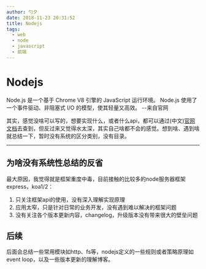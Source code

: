 ```yaml
---
author: 勺夕
date: 2018-11-23 20:31:52
title: Nodejs   
tags:  
  - web
  - node
  - javascript
  - 前端
---
```

# Nodejs
Node.js 是一个基于 Chrome V8 引擎的 JavaScript 运行环境。 
Node.js 使用了一个事件驱动、非阻塞式 I/O 的模型，使其轻量又高效。  --来自官网  

其实，感觉没啥可以写的，想要实现什么，或者什么api，都可以通过(中文)[官网文档](http://nodejs.cn/api/)去查到，但反过来又觉得水太深，其实自己啥都不会的感觉。想到啥、遇到啥就总结一下，暂时没有系统的区分类别，没有目录。

---
## 为啥没有系统性总结的反省  
最大原因，我觉得就是框架重度中毒，目前接触的比较多的node服务器框架express，koa1/2：  
1. 只关注框架api的使用，没有深入理解实现原理
2. 应用太窄，只是针对日常的业务开发，没有遇到难以解决的框架问题
3. 没有关注各个版本更新内容，changelog，升级版本没有带来很大的壁垒问题  


## 后续
后面会总结一些常用模块如http、fs等，nodejs定义的一些规则或者策略原理如event loop，以及一些版本更新的理解博客。

